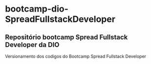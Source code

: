 # bootcamp-dio-SpreadFullstackDeveloper
## Repositório bootcamp Spread Fullstack Developer da DIO

Versionamento dos codigos do Bootcamp Spread Fullstack Developer